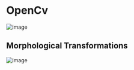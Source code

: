 # OpenCv

![image](https://upload.wikimedia.org/wikipedia/commons/thumb/a/a0/Hsl-hsv_models.svg/800px-Hsl-hsv_models.svg.png)

<h2> Morphological Transformations</h2>

![image](https://github.com/philoma/OpenCv/assets/87674698/e708b127-e067-40cd-b999-7b86effe0148)
